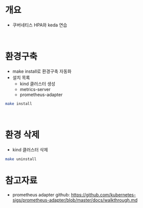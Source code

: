 # 개요
* 쿠버네티스 HPA와 keda 연습

<br>

# 환경구축
* make install로 환경구축 자동화
* 설치 목록
  * kind 클러스터 생성
  * metrics-server
  * prometheus-adapter

```bash
make install
```

<br>

# 환경 삭제
* kind 클러스터 삭제

```bash
make uninstall
```

# 참고자료
* prometheus adapter github: https://github.com/kubernetes-sigs/prometheus-adapter/blob/master/docs/walkthrough.md
